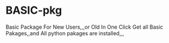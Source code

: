 # BASIC-pkg
Basic Package For New Users,,,or Old In One Click Get all Basic Pakages,,and All python pakages are installed,,,
